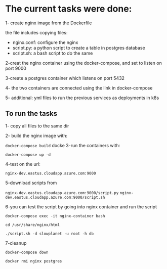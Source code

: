 # The current tasks were done:

1- create nginx image from the Dockerfile

the file includes copying files:

* nginx.conf: configure the nginx
* script.py: a python script to create a table in postgres database
* script.sh: a bash script to do the same

2-creat the nginx container using the docker-compose, and set to listen on port 9000

3-create a postgres container which listens on port 5432

4- the two containers are connected using the link in docker-compose

5- additional: yml files to run the previous services as deployments in k8s

## To run the tasks
1- copy all files to the same dir

2- build the nginx image with:

`docker-compose build`
docke
3-run the containers with:

`docker-compose up -d`

4-test on the url:

`nginx-dev.eastus.cloudapp.azure.com:9000`

5-download scripts from

`nginx-dev.eastus.cloudapp.azure.com:9000/script.py`
`nginx-dev.eastus.cloudapp.azure.com:9000/script.sh`

6-you can test the script by going into nginx container and run the script

`docker-compose exec -it nginx-container bash`

`cd /usr/share/nginx/html`

`./script.sh -d slowplanet -u root -h db `

7-cleanup

`docker-compose down`

`docker rmi nginx postgres`
